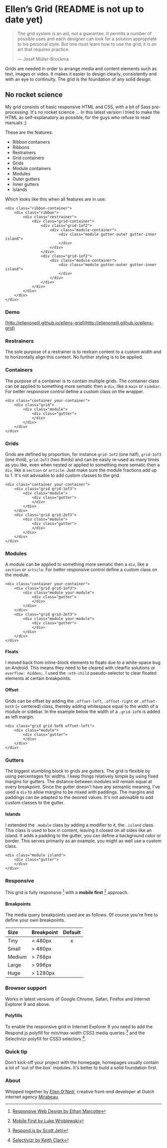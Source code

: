 # Ellen’s Grid (README is not up to date yet)

> The grid system is an aid, not a guarantee. It permits a number of possible uses and each designer can look for a solution appropriate to his personal style. But one must learn how to use the grid; it is an art that requires practice.
>
> — Josef Müller-Brockma

Grids are needed in order to arrange media and content elements such as text, images or video. It makes it easier to design clearly, consistently and with an eye to continuity. The grid is the foundation of any solid design.

## No rocket science
My grid consists of basic responsive HTML and CSS, with a bit of Sass pre-processing. It's no rocket science ... In this latest version I tried to make the HTML as self-explanatory as possible, for the guys who refuse to read manuals ;)

These are the features:

- Ribbon containers
- Ribbons
- Restrainers
- Grid containers
- Grids
- Module containers
- Modules
- Outer gutters
- Inner gutters
- Islands

Which looks like this when all features are in use:

    <div class="ribbon-container">
        <div class="ribbon">
            <div class="restrainer">
                <div class="grid-container">
                    <div class="grid-1of2">
                        <div class="module-container">
                            <div class="module gutter-outer gutter-inner island">
                            </div>
                        </div>
                    </div>
                    <div class="grid-1of2">
                        <div class="module-container">
                            <div class="module gutter-outer gutter-inner island">
                            </div>
                        </div>
                    </div>
                </div>
            </div>
        </div>
    </div>


### Demo
[http://ellenoneill.github.io/ellens-grid](http://ellenoneill.github.io/ellens-grid)

### Restrainers
The sole purpose of a restrainer is to restrain content to a custom width and to horizontally align this content. No further styling is to be applied.

### Containers
The purpose of a container is to contain multiple grids. The container class can be applied to something more sematic then a `div`, like a `main` or `sidebar`. For better responsive control define a custom class on the wrapper.

    <div class="container your-container">
    	<div class="grid">	
        	<div class="module">
            	<div class="gutter">
            	</div>
        	</div>
        </div>     
    </div>

### Grids
Grids are defined by proportion, for instance `grid-1of2` (one half), `grid-1of3` (one third), `grid-2of3` (two thirds) and can be easily re-used as many times as you like, even when nested or applied to something more sematic then a `div`, like a `section` or `article`. Just make sure the module fractions add up to 1. It's not advisable to add custom classes to the grid.

    <div class="container your-container">
    	<div class="grid grid-1of3">	
        	<div class="module">
            	<div class="gutter">
            	</div>
        	</div>
        </div>     
    	<div class="grid grid-2of3">	
        	<div class="module">
            	<div class="gutter">
            	</div>
        	</div>
        </div>     
    </div>

### Modules
A module can be applied to something more sematic then a `div`, like a `section` or `article`. For better responsive control define a custom class on the module.

    <div class="container your-container">
    	<div class="grid grid-1of3">	
        	<div class="module your-module">
            	<div class="gutter">
            	</div>
        	</div>
        </div>     
    	<div class="grid grid-2of3">	
        	<div class="module your-module">
            	<div class="gutter">
            	</div>
        	</div>
        </div>     
    </div>

#### Floats
I moved back from inline-block elements to floats due to a white-space bug on Android. This means they need to be cleared with clearfix solutions or `overflow: hidden;`. I used the `:nth-child` pseudo-selector to clear floated elements at certain breakpoints.

#### Offset
Grids can be offset by adding the `.offset-left`, `.offset-right` or `.offset-both` (= centered) class, thereby adding whitespace equal to the width of a module or sidebar. In the example below the width of a `.grid-1of6` is added as left margin.

    <div class="grid grid-5of6 offset-left">
    	<div class="module">
        	<div class="gutter">
        	</div>
    	</div>
    </div>

### Gutters
The biggest stumbling block to grids are gutters. The grid is flexible by using percentages for widths. I keep things relatively simple by using fixed margins for gutters. The distance between modules will remain equal at every breakpoint. Since the gutter doesn't have any semantic meaning, I've used a `div` to allow margins to be mixed with paddings. The margins and paddings can be adapted to the desired values. It's not advisable to add custom classes to the gutter.

#### Islands
I extended the `.module` class by adding a modifier to it, the `.island` class. This class is used to box in content, leaving it closed on all sides like an island. It adds a padding to the gutter, you can define a background color or border. This serves primarily as an example, you might as well use a custom class.

    <div class="module island">
        <div class="gutter">
        </div>
    </div>

### Responsive
This grid is fully responsive [^2] with a __mobile first__ [^3] approach. 

[^2]: [Responsive Web Design by Ethan Marcotte](http://www.abookapart.com/products/responsive-web-design)  
[^3]: [Mobile First by Luke Wroblewski](http://www.abookapart.com/products/mobile-first)

#### Breakpoints
The media query breakpoints used are as follows. Of course you're free to define your own breakpoints.

Size   | Breakpoint | Default
:----- | :--------- | :-----:
Tiny   | < 480px    | x
Small  | > 480px    | 
Medium | > 768px    | 
Large  | > 996px    | 
Huge   | > 1280px   | 

### Browser support
Works in latest versions of Google Chrome, Safari, Firefox and Internet Explorer 9 and above.

#### Polyfills
To enable the responsive grid in Internet Explorer 8 you need to add the Respond.js polyfill for min/max-width CSS3 media queries [^4] and the Selectivizr polyfill for CSS3 selectors [^5].

[^4]: [Respond.js by Scott Jehl](https://github.com/scottjehl/Respond)  
[^5]: [Selectivizr by Keith Clark](http://selectivizr.com)

### Quick tip
Don't kick-off your project with the homepage, homepages usually contain a lot of 'out of the box' modules. It's better to build a solid foundation first.

### About
Whipped together by [Ellen O'Neill](http://twitter.com/eliun), creative front-end developer at Dutch internet agency [Mirabeau](http://www.mirabeau.nl).

